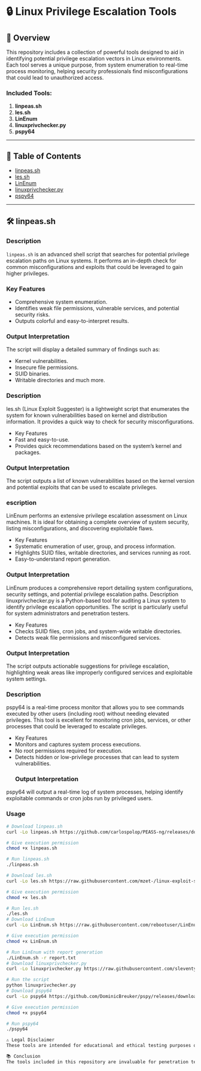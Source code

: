 # 🔒 Linux Privilege Escalation Tools

## 📝 Overview

This repository includes a collection of powerful tools designed to aid in identifying potential privilege escalation vectors in Linux environments. Each tool serves a unique purpose, from system enumeration to real-time process monitoring, helping security professionals find misconfigurations that could lead to unauthorized access.

### Included Tools:

1. **linpeas.sh**
2. **les.sh**
3. **LinEnum**
4. **linuxprivchecker.py**
5. **pspy64**

---

## 📑 Table of Contents

- [linpeas.sh](#linpeassh)
- [les.sh](#lessh)
- [LinEnum](#linenum)
- [linuxprivchecker.py](#linuxprivcheckerpy)
- [pspy64](#pspy64)

---

## 🛠 linpeas.sh

### Description
`linpeas.sh` is an advanced shell script that searches for potential privilege escalation paths on Linux systems. It performs an in-depth check for common misconfigurations and exploits that could be leveraged to gain higher privileges.

### Key Features
- Comprehensive system enumeration.
- Identifies weak file permissions, vulnerable services, and potential security risks.
- Outputs colorful and easy-to-interpret results.

### Output Interpretation
The script will display a detailed summary of findings such as:

- Kernel vulnerabilities.
- Insecure file permissions.
- SUID binaries.
- Writable directories and much more.
  
### Description
les.sh (Linux Exploit Suggester) is a lightweight script that enumerates the system for known vulnerabilities based on kernel and distribution information. It provides a quick way to check for security misconfigurations.

- Key Features
- Fast and easy-to-use.
- Provides quick recommendations based on the system’s kernel and packages.
  
### Output Interpretation
The script outputs a list of known vulnerabilities based on the kernel version and potential exploits that can be used to escalate privileges.
### escription
LinEnum performs an extensive privilege escalation assessment on Linux machines. It is ideal for obtaining a complete overview of system security, listing misconfigurations, and discovering exploitable flaws.

- Key Features
- Systematic enumeration of user, group, and process information.
- Highlights SUID files, writable directories, and services running as root.
- Easy-to-understand report generation.
  
### Output Interpretation
LinEnum produces a comprehensive report detailing system configurations, security settings, and potential privilege escalation paths.
Description
linuxprivchecker.py is a Python-based tool for auditing a Linux system to identify privilege escalation opportunities. The script is particularly useful for system administrators and penetration testers.

- Key Features
- Checks SUID files, cron jobs, and system-wide writable directories.
- Detects weak file permissions and misconfigured services.
  
 ### Output Interpretation
 The script outputs actionable suggestions for privilege escalation, highlighting weak areas like improperly configured services and exploitable system settings.

 ### Description
pspy64 is a real-time process monitor that allows you to see commands executed by other users (including root) without needing elevated privileges. This tool is excellent for monitoring cron jobs, services, or other processes that could be leveraged to escalate privileges.

- Key Features
- Monitors and captures system process executions.
- No root permissions required for execution.
- Detects hidden or low-privilege processes that can lead to system vulnerabilities.
  ### Output Interpretation
pspy64 will output a real-time log of system processes, helping identify exploitable commands or cron jobs run by privileged users.
### Usage
```bash
# Download linpeas.sh
curl -Lo linpeas.sh https://github.com/carlospolop/PEASS-ng/releases/download/refs/tags/20230918-linpeas-ng-release/linpeas.sh

# Give execution permission
chmod +x linpeas.sh

# Run linpeas.sh
./linpeas.sh

# Download les.sh
curl -Lo les.sh https://raw.githubusercontent.com/mzet-/linux-exploit-suggester/master/les.sh

# Give execution permission
chmod +x les.sh

# Run les.sh
./les.sh
# Download LinEnum
curl -Lo LinEnum.sh https://raw.githubusercontent.com/rebootuser/LinEnum/master/LinEnum.sh

# Give execution permission
chmod +x LinEnum.sh

# Run LinEnum with report generation
./LinEnum.sh -r report.txt
# Download linuxprivchecker.py
curl -Lo linuxprivchecker.py https://raw.githubusercontent.com/sleventyeleven/linuxprivchecker/master/linuxprivchecker.py

# Run the script
python linuxprivchecker.py
# Download pspy64
curl -Lo pspy64 https://github.com/DominicBreuker/pspy/releases/download/v1.2.1/pspy64

# Give execution permission
chmod +x pspy64

# Run pspy64
./pspy64

⚠️ Legal Disclaimer
These tools are intended for educational and ethical testing purposes only. Always ensure you have explicit permission before using these scripts on any system.

📚 Conclusion
The tools included in this repository are invaluable for penetration testers and security auditors when assessing a Linux system for potential privilege escalation vulnerabilities. Use them responsibly and follow ethical guidelines while conducting any security assessments.


